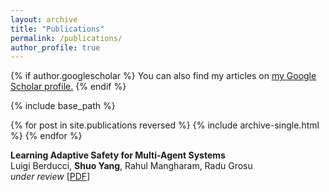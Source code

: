 ```yaml
---
layout: archive
title: "Publications"
permalink: /publications/
author_profile: true
---
```


{% if author.googlescholar %}
  You can also find my articles on <u><a href="{{author.googlescholar}}">my Google Scholar profile</a>.</u>
{% endif %}

{% include base_path %}

{% for post in site.publications reversed %}
  {% include archive-single.html %}
{% endfor %}

**Learning Adaptive Safety for Multi-Agent Systems**  
Luigi Berducci, **Shuo Yang**, Rahul Mangharam, Radu Grosu  
*under review* [[PDF](https://arxiv.org/abs/2309.10657)]
